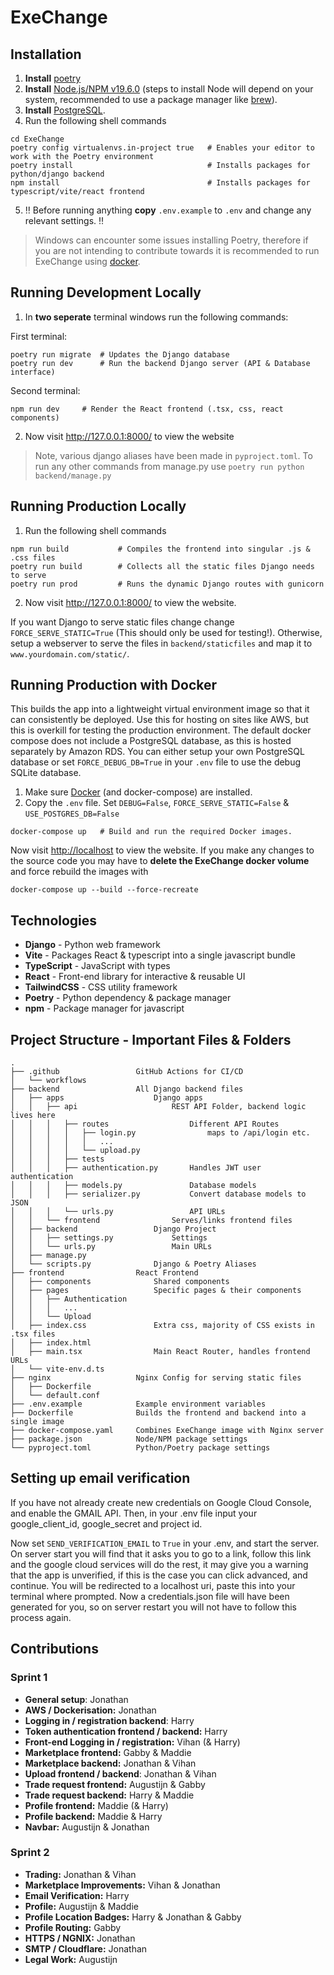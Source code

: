 # ExeChange

## Installation

1. **Install** [poetry](https://python-poetry.org/docs/#installing-with-the-official-installer)
2. **Install** [Node.js/NPM v19.6.0](https://nodejs.org/en/) (steps to install Node will depend on your system, recommended to use a package manager like [brew](https://formulae.brew.sh/formula/node)).
3. **Install** [PostgreSQL](https://formulae.brew.sh/formula/postgresql@14).
4. Run the following shell commands

```shell
cd ExeChange
poetry config virtualenvs.in-project true   # Enables your editor to work with the Poetry environment
poetry install                              # Installs packages for python/django backend
npm install                                 # Installs packages for typescript/vite/react frontend
```

5. :bangbang: Before running anything **copy** `.env.example` to `.env` and change any relevant settings. :bangbang:

> Windows can encounter some issues installing Poetry, therefore if you are not intending to contribute towards it is recommended to run ExeChange using [docker](#running-production-with-docker).

## Running Development Locally

1. In **two seperate** terminal windows run the following commands:

First terminal:

```shell
poetry run migrate  # Updates the Django database
poetry run dev      # Run the backend Django server (API & Database interface)
```

Second terminal:

```shell
npm run dev     # Render the React frontend (.tsx, css, react components)
```

2. Now visit <http://127.0.0.1:8000/> to view the website

> Note, various django aliases have been made in `pyproject.toml`. To run any other commands from manage.py use `poetry run python backend/manage.py`

## Running Production Locally

1. Run the following shell commands

```shell
npm run build           # Compiles the frontend into singular .js & .css files
poetry run build        # Collects all the static files Django needs to serve
poetry run prod         # Runs the dynamic Django routes with gunicorn
```

2. Now visit <http://127.0.0.1:8000/> to view the website.

If you want Django to serve static files change change `FORCE_SERVE_STATIC=True` (This should only be used for testing!). Otherwise, setup a webserver to serve the files in `backend/staticfiles` and map it to `www.yourdomain.com/static/`.

## Running Production with Docker

This builds the app into a lightweight virtual environment image so that it can consistently be deployed. Use this for hosting on sites like AWS, but this is overkill for testing the production environment. The default docker compose does not include a PostgreSQL database, as this is hosted separately by Amazon RDS. You can either setup your own PostgreSQL database or set `FORCE_DEBUG_DB=True` in your `.env` file to use the debug SQLite database.

1. Make sure [Docker](https://docs.docker.com/get-docker/) (and docker-compose) are installed.
2. Copy the `.env` file. Set `DEBUG=False`, `FORCE_SERVE_STATIC=False` & `USE_POSTGRES_DB=False`

```shell
docker-compose up   # Build and run the required Docker images.
```

Now visit <http://localhost> to view the website. If you make any changes to the source code you may have to **delete the ExeChange docker volume** and force rebuild the images with

```shell
docker-compose up --build --force-recreate
```

## Technologies

- **Django** - Python web framework
- **Vite** - Packages React & typescript into a single javascript bundle
- **TypeScript** - JavaScript with types
- **React** - Front-end library for interactive & reusable UI
- **TailwindCSS** - CSS utility framework
- **Poetry** - Python dependency & package manager
- **npm** - Package manager for javascript

## Project Structure - Important Files & Folders

```
.
├── .github                 GitHub Actions for CI/CD
│   └── workflows
├── backend                 All Django backend files
│   ├── apps                    Django apps
│   │   ├── api                     REST API Folder, backend logic lives here
│   │   │   ├── routes                  Different API Routes
│   │   │   │   ├── login.py                maps to /api/login etc.
│   │   │   │   │   ...
│   │   │   │   └── upload.py
│   │   │   ├── tests
│   │   │   ├── authentication.py       Handles JWT user authentication
│   │   │   ├── models.py               Database models
│   │   │   ├── serializer.py           Convert database models to JSON
│   │   │   └── urls.py                 API URLs
│   │   └── frontend                Serves/links frontend files
│   ├── backend                 Django Project
│   │   ├── settings.py             Settings
│   │   └── urls.py                 Main URLs
│   ├── manage.py
│   └── scripts.py              Django & Poetry Aliases
├── frontend                React Frontend
│   ├── components              Shared components
│   ├── pages                   Specific pages & their components
│   │   ├── Authentication
│   │   │   ...
│   │   └── Upload
│   ├── index.css               Extra css, majority of CSS exists in .tsx files
│   ├── index.html
│   ├── main.tsx                Main React Router, handles frontend URLs
│   └── vite-env.d.ts
├── nginx                   Nginx Config for serving static files
│   ├── Dockerfile
│   └── default.conf
├── .env.example            Example environment variables
├── Dockerfile              Builds the frontend and backend into a single image
├── docker-compose.yaml     Combines ExeChange image with Nginx server
├── package.json            Node/NPM package settings
└── pyproject.toml          Python/Poetry package settings
```

## Setting up email verification

If you have not already create new credentials on Google Cloud Console, and enable the GMAIL API. Then, in your .env file input your google_client_id, google_secret and project id.

Now set `SEND_VERIFICATION_EMAIL` to `True` in your .env, and start the server. On server start you will find that it asks you to go to a link, follow this link and the google cloud services will do the rest, it may give you a warning that the app is unverified, if this is the case you can click advanced, and continue. You will be redirected to a localhost uri, paste this into your terminal where prompted. Now a credentials.json file will have been generated for you, so on server restart you will not have to follow this process again.

## Contributions

### Sprint 1

- **General setup**: Jonathan
- **AWS / Dockerisation:** Jonathan
- **Logging in / registration backend**: Harry
- **Token authentication frontend / backend:** Harry
- **Front-end Logging in / registration:** Vihan (& Harry)
- **Marketplace frontend:** Gabby & Maddie
- **Marketplace backend:** Jonathan & Vihan
- **Upload frontend / backend**: Jonathan & Vihan
- **Trade request frontend:** Augustijn & Gabby
- **Trade request backend:** Harry & Maddie
- **Profile frontend:** Maddie (& Harry)
- **Profile backend:** Maddie & Harry
- **Navbar:** Augustijn & Jonathan

### Sprint 2

- **Trading:** Jonathan & Vihan
- **Marketplace Improvements:** Vihan & Jonathan
- **Email Verification:** Harry
- **Profile:** Augustijn & Maddie
- **Profile Location Badges:** Harry & Jonathan & Gabby
- **Profile Routing:** Gabby
- **HTTPS / NGNIX:** Jonathan
- **SMTP / Cloudflare:** Jonathan
- **Legal Work:** Augustijn
